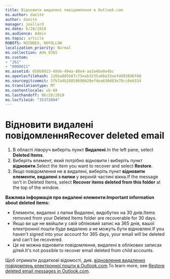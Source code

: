 ```yaml
---
title: Відновити видалені повідомлення в Outlook.com
ms.author: daeite
author: daeite
manager: joallard
ms.date: 6/20/2019
ms.audience: Admin
ms.topic: article
ROBOTS: NOINDEX, NOFOLLOW
localization_priority: Normal
ms.collection: Adm_O365
ms.custom:
- "261"
- "8000011"
ms.assetid: 650b8923-48de-494a-88e4-aa3a4be8e4bc
ms.openlocfilehash: 116ba085b87c75eab3235a66e33aefdd93896f60
ms.sourcegitcommit: 5fb7a4b28859690020efdea630d03e70cc0e6334
ms.translationtype: MT
ms.contentlocale: uk-UA
ms.lasthandoff: 06/28/2019
ms.locfileid: "35372894"
---
```

# <a name="recover-deleted-email"></a><span data-ttu-id="8cc2b-102">Відновити видалені повідомлення</span><span class="sxs-lookup"><span data-stu-id="8cc2b-102">Recover deleted email</span></span>

1. <span data-ttu-id="8cc2b-103">В області ліворуч виберіть пункт **Видалені**.</span><span class="sxs-lookup"><span data-stu-id="8cc2b-103">In the left pane, select **Deleted Items**.</span></span>
2. <span data-ttu-id="8cc2b-104">Виберіть елемент, який потрібно відновити і виберіть пункт **відновити**.</span><span class="sxs-lookup"><span data-stu-id="8cc2b-104">Select the item you want to recover and select **Restore**.</span></span>
3. <span data-ttu-id="8cc2b-105">Якщо повідомлення не в видалені, виберіть пункт **відновити елементи, видалені з папки** у верхній частині вікна.</span><span class="sxs-lookup"><span data-stu-id="8cc2b-105">If the message isn't in Deleted Items, select **Recover items deleted from this folder** at the top of the window.</span></span>

 <span data-ttu-id="8cc2b-106">**Важлива інформація про видалені елементи:**</span><span class="sxs-lookup"><span data-stu-id="8cc2b-106">**Important information about deleted items:**</span></span>
  
- <span data-ttu-id="8cc2b-107">Елементи, видалені з папки Видалені, видобутих на 30 днів.</span><span class="sxs-lookup"><span data-stu-id="8cc2b-107">Items removed from your Deleted Items folder are recoverable for 30 days.</span></span>
- <span data-ttu-id="8cc2b-108">Якщо ви ще не ввійшли у свій обліковий запис на 365 днів, вашої електронної пошти буде видалено а не можуть бути відновлені.</span><span class="sxs-lookup"><span data-stu-id="8cc2b-108">If you haven't signed into your account for 365 days, your email will be deleted and can't be recovered.</span></span>
- <span data-ttu-id="8cc2b-109">Це не можна відновити повідомлення, видалені в облікових записах дітей.</span><span class="sxs-lookup"><span data-stu-id="8cc2b-109">It's not possible to recover email deleted from child accounts.</span></span>

<span data-ttu-id="8cc2b-110">Щоб отримати додаткові відомості, див. [відновлення видалених повідомлень електронної пошти в Outlook.com](https://support.office.com/article/cf06ab1b-ae0b-418c-a4d9-4e895f83ed50?wt.mc_id=Office_Outlook_com_Alchemy).</span><span class="sxs-lookup"><span data-stu-id="8cc2b-110">To learn more, see [Restore deleted email messages in Outlook.com](https://support.office.com/article/cf06ab1b-ae0b-418c-a4d9-4e895f83ed50?wt.mc_id=Office_Outlook_com_Alchemy).</span></span>
